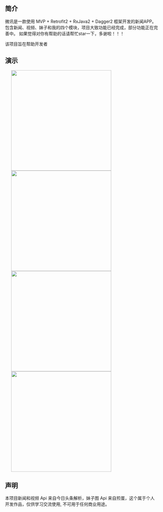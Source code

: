 ## 简介

微讯是一款使用 MVP + Retrofit2 + RxJava2 + Dagger2 框架开发的新闻APP。
包含新闻、视频、妹子和我的四个模块，项目大致功能已经完成，部分功能正在完善中。
如果觉得对你有帮助的话请帮忙star一下，多谢啦！！！

该项目旨在帮助开发者

##

## 演示

<img src="screenshots/app.gif" width="330" hspace="20" />

<img src="screenshots/news.gif" width="330" hspace="20" />

<img src="screenshots/video.gif" width="330" hspace="20" />

<img src="screenshots/belle.gif" width="330"  hspace="20">

## 声明
本项目新闻和视频 Api 来自今日头条解析，妹子图 Api 来自煎蛋，这个属于个人开发作品，仅供学习交流使用, 不可用于任何商业用途。


